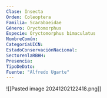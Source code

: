 ```yaml
---
Clase: Insecta
Orden: Coleoptera
Familia: Scarabaeidae
Género: Oryctomorphus
Especie: Oryctomorphus bimaculatus
NombreComún: 
CategoríaUICN: 
EstadoConservaciónNacional: 
SectorenlaRBHH: 
Presencia: 
TipoDeDato: 
Fuente: "Alfredo Ugarte"
---
```

![[Pasted image 20241202122418.png]]